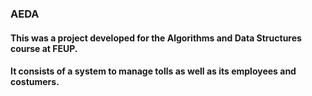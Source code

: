 ### AEDA
####
#### This was a project developed for the Algorithms and Data Structures course at FEUP.
#### It consists of a system to manage tolls as well as its employees and costumers.